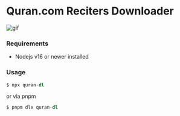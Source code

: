# Quran.com Reciters Downloader

![gif](./assets/example.gif)

### Requirements

- Nodejs v16 or newer installed

### Usage

```s
$ npx quran-dl
```

or via pnpm

```s
$ pnpm dlx quran-dl
```
